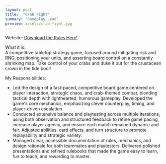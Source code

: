 ```yaml
---
layout: post
title:  "Crab Fight"
summary: "Gameplay Lead"
preview: assets/crab-fight.jpg
---
```

Website: [Download the Rules Here!](https://zachtier.itch.io/crab-fight)


What it is:\
A competitive tabletop strategy game, focused around mitigating risk and RNG, positioning your units, and asserting board control on a constantly shrinking map. Take control of your crabs and duke it out for the crustacean crown in the tide pool!

My Responsibilities:
* Led the design of a fast-paced, competitive board game centered on player interaction, strategic chaos, and crab-themed combat, blending tactical depth with lighthearted, humorous gameplay. Developed the game's core mechanics, emphasizing clever counterplay, timing, and player-driven escalation.
* Conducted extensive balance and playtesting across multiple iterations, using both observation and structured feedback to refine game pacing, increase player agency, and ensure each match remained dynamic and fair. Adjusted abilities, card effects, and turn structure to promote replayability and strategic variety.
* Managed clear, accessible documentation of rules, mechanics, and design rationale for both teammates and playtesters. Delivered polished presentations and refined rulebooks that made the game easy to learn, fun to teach, and rewarding to master.
